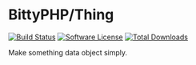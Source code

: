 # BittyPHP/Thing

[![Build Status](https://travis-ci.org/bittyphp/thing.svg?branch=master)](https://travis-ci.org/bittyphp/thing)
[![Software License](https://img.shields.io/badge/license-MIT-brightgreen.svg?style=flat-square)](https://github.com/bittyphp/thing/blob/master/LICENSE)
[![Total Downloads](https://img.shields.io/packagist/dt/bittyphp/thing.svg?style=flat-square)](https://packagist.org/packages/bittyphp/thing)

Make something data object simply.
